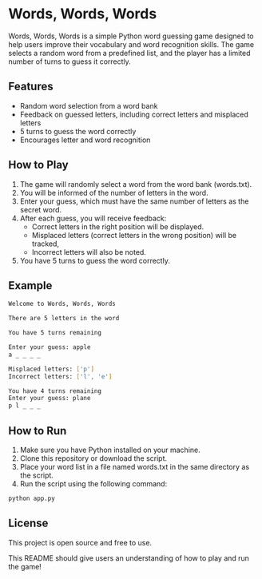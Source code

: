 # Words, Words, Words

Words, Words, Words is a simple Python word guessing game designed to help users improve their vocabulary and word recognition skills. The game selects a random word from a predefined list, and the player has a limited number of turns to guess it correctly.

## Features

- Random word selection from a word bank
- Feedback on guessed letters, including correct letters and misplaced letters
- 5 turns to guess the word correctly
- Encourages letter and word recognition

## How to Play

1. The game will randomly select a word from the word bank (words.txt).
2. You will be informed of the number of letters in the word.
3. Enter your guess, which must have the same number of letters as the secret word.
4. After each guess, you will receive feedback:
   - Correct letters in the right position will be displayed.
   - Misplaced letters (correct letters in the wrong position) will be tracked,
   - Incorrect letters will also be noted.
5. You have 5 turns to guess the word correctly.

## Example

```zsh
Welcome to Words, Words, Words

There are 5 letters in the word

You have 5 turns remaining

Enter your guess: apple
a _ _ _ _

Misplaced letters: ['p']
Incorrect letters: ['l', 'e']

You have 4 turns remaining
Enter your guess: plane
p l _ _ _
```

## How to Run

1. Make sure you have Python installed on your machine.
2. Clone this repository or download the script.
3. Place your word list in a file named words.txt in the same directory as the script.
4. Run the script using the following command:

```bash
python app.py
```

## License

This project is open source and free to use.

This README should give users an understanding of how to play and run the game!
